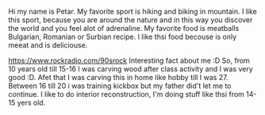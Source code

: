Hi my name is Petar. My favorite sport is hiking and biking in mountain. I like this sport, because you are around the nature and in this way you discover the world and you feel alot of adrenaline.
My favorite food is meatballs Bulgarian, Romanian or Surbian recipe. I like thsi food becouse is only meeat and is deliciouse.

https://www.rockradio.com/90srock
Interesting fact about me :D
So, from 10 years old till 15-16 I was carving wood after class activity and I was very good :D. Afet that I was carving this in home like hobby till I was 27. Between 16 till 20 i was training kickbox but my father did't let me to continue. I like to do interior reconstruction, I'm doing stuff like thsi from 14-15 yers old.
